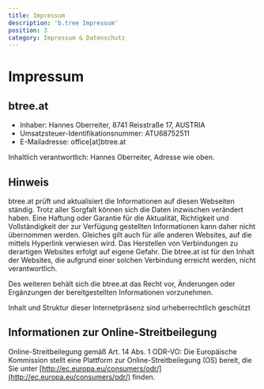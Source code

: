 ```yaml
---
title: Impressum
description: 'b.tree Impressum'
position: 3
category: Impressum & Datenschutz
---
```

# Impressum

## btree.at

- Inhaber: Hannes Oberreiter, 8741 Reisstraße 17, AUSTRIA
- Umsatzsteuer-Identifikationsnummer: ATU68752511
- E-Mailadresse: office[at]btree.at

Inhaltlich verantwortlich: Hannes Oberreiter, Adresse wie oben.

## Hinweis

btree.at prüft und aktualisiert die Informationen auf diesen Webseiten ständig. Trotz aller Sorgfalt können sich die Daten inzwischen verändert haben. Eine Haftung oder Garantie für die Aktualität, Richtigkeit und Vollständigkeit der zur Verfügung gestellten Informationen kann daher nicht übernommen werden. Gleiches gilt auch für alle anderen Websites, auf die mittels Hyperlink verwiesen wird. Das Herstellen von Verbindungen zu derartigen Websites erfolgt auf eigene Gefahr. Die btree.at ist für den Inhalt der Websites, die aufgrund einer solchen Verbindung erreicht werden, nicht verantwortlich.

Des weiteren behält sich die btree.at das Recht vor, Änderungen oder Ergänzungen der bereitgestellten Informationen vorzunehmen.

Inhalt und Struktur dieser Internetpräsenz sind urheberrechtlich geschützt

## Informationen zur Online-Streitbeilegung

Online-Streitbeilegung gemäß Art. 14 Abs. 1 ODR-VO: Die Europäische Kommission stellt eine Plattform zur Online-Streitbeilegung (OS) bereit, die Sie unter [http://ec.europa.eu/consumers/odr/](http://ec.europa.eu/consumers/odr/) finden.